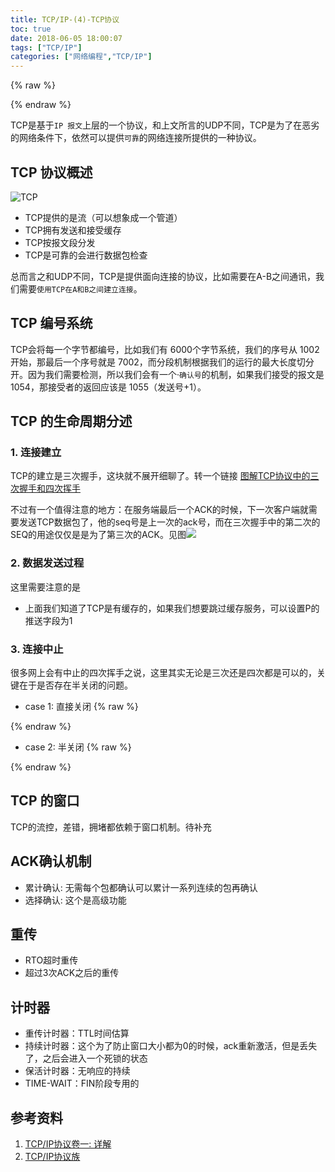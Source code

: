 ```yaml
---
title: TCP/IP-(4)-TCP协议
toc: true
date: 2018-06-05 18:00:07
tags: ["TCP/IP"]
categories: ["网络编程","TCP/IP"]
---
```


{% raw %}

<script src="https://lib.baomitu.com/webfont/1.6.28/webfontloader.js"></script>
<script src="https://lib.baomitu.com/snap.svg/0.5.1/snap.svg-min.js"></script>
<script src="https://lib.baomitu.com/underscore.js/1.9.0/underscore-min.js"></script>
<script src="https://lib.baomitu.com/raphael/2.2.7/raphael.min.js"></script>
<script src="https://lib.baomitu.com/js-sequence-diagrams/1.0.6/sequence-diagram-min.js"></script>

{% endraw %}

TCP是基于`IP 报文`上层的一个协议，和上文所言的UDP不同，TCP是为了在恶劣的网络条件下，依然可以提供`可靠`的网络连接所提供的一种协议。

## TCP 协议概述
![TCP](http://img1.51cto.com/attachment/200708/200708061186360118937.jpg)

- TCP提供的是流（可以想象成一个管道）
- TCP拥有发送和接受缓存
- TCP按报文段分发
- TCP是可靠的会进行数据包检查

总而言之和UDP不同，TCP是提供面向连接的协议，比如需要在A-B之间通讯，我们需要`使用TCP在A和B之间建立连接`。

<!-- more -->

## TCP 编号系统
TCP会将每一个字节都编号，比如我们有 6000个字节系统，我们的序号从 1002开始，那最后一个序号就是 7002，而分段机制根据我们的运行的最大长度切分开。因为我们需要检测，所以我们会有一个·`确认号`的机制，如果我们接受的报文是 1054，那接受者的返回应该是 1055（发送号+1）。


## TCP 的生命周期分述
### 1. 连接建立
TCP的建立是三次握手，这块就不展开细聊了。转一个链接 [图解TCP协议中的三次握手和四次挥手](https://www.jianshu.com/p/9968b16b607e)

不过有一个值得注意的地方：在服务端最后一个ACK的时候，下一次客户端就需要发送TCP数据包了，他的seq号是上一次的ack号，而在三次握手中的第二次的SEQ的用途仅仅是是为了第三次的ACK。见图![](https://img-blog.csdn.net/20170405171821911?watermark/2/text/aHR0cDovL2Jsb2cuY3Nkbi5uZXQvcTEwMDc3Mjk5OTE=/font/5a6L5L2T/fontsize/400/fill/I0JBQkFCMA==/dissolve/70/gravity/SouthEast)

### 2. 数据发送过程
这里需要注意的是
- 上面我们知道了TCP是有缓存的，如果我们想要跳过缓存服务，可以设置P的推送字段为1

### 3. 连接中止
很多网上会有中止的四次挥手之说，这里其实无论是三次还是四次都是可以的，关键在于是否存在半关闭的问题。

- case 1: 直接关闭
{% raw %}
<div id="diagram"></div>
<script>
	var data =
	['Title: 三次确认关闭流程',
	 'Client->Server: 1.seq:x  ack:y  AF',
	 'Server->Client: 2.seq:y  ack:x+1  AF',
	 'Client->Server: 3.seq:x  ack:y+1  A',
  ].join('\n');
  	var diagram = Diagram.parse(data);
  	diagram.drawSVG("diagram", {theme: 'simple'});
</script>

{% endraw %}

- case 2: 半关闭
{% raw %}
<div id="diagram2"></div>
<script>
	var data =
	['Title: 四次确认关闭流程',
	 'Client->Server: 1.seq:x  ack:y  AF',
	 'Server->Client: 2.seq:y  ack:x+1  A',
   'Client-->Server: 3. 多次数据提交',
	 'Server->Client: 3.seq:z  ack:x+1  AF',
   'Client->Server: 1.seq:x  ack:z+1  A',
  ].join('\n');
  	var diagram = Diagram.parse(data);
  	diagram.drawSVG("diagram2", {theme: 'simple'});
</script>
{% endraw %}

## TCP 的窗口
TCP的流控，差错，拥堵都依赖于窗口机制。待补充

## ACK确认机制
- 累计确认: 无需每个包都确认可以累计一系列连续的包再确认
- 选择确认: 这个是高级功能

## 重传
- RTO超时重传
- 超过3次ACK之后的重传

## 计时器
- 重传计时器：TTL时间估算
- 持续计时器：这个为了防止窗口大小都为0的时候，ack重新激活，但是丢失了，之后会进入一个死锁的状态
- 保活计时器：无响应的持续
- TIME-WAIT：FIN阶段专用的


## 参考资料
1. [TCP/IP协议卷一: 详解](https://book.douban.com/subject/1088054/)
2. [TCP/IP协议族](https://book.douban.com/subject/5386194/)
